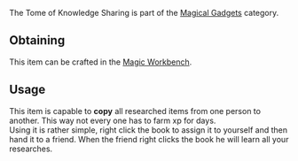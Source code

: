 The Tome of Knowledge Sharing is part of the [Magical Gadgets](https://github.com/Slimefun/Slimefun4/wiki/Magical-Gadgets) category.  

## Obtaining
This item can be crafted in the [Magic Workbench](https://github.com/Slimefun/Slimefun4/wiki/Magic-Workbench).

## Usage
This item is capable to **copy** all researched items from one person to another. This way not every one has to farm xp for days.  
Using it is rather simple, right click the book to assign it to yourself and then hand it to a friend. When the friend right clicks the book he will learn all your researches.